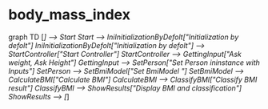 # body_mass_index


graph TD
    [*] --> Start
    Start --> IniInitializationByDefolt["Initialization by defolt"]
    IniInitializationByDefolt["Initialization by defolt"] --> StartController["Start Controller"]
    StartController --> GettingInput["Ask weight, Ask Height"]
    GettingInput --> SetPerson["Set Person ininstance with Inputs"]
    SetPerson --> SetBmiModel["Set BmiModel "]
     SetBmiModel --> CalculateBMI["Calculate BMI"]
    CalculateBMI --> ClassifyBMI["Classify BMI result"]
    ClassifyBMI --> ShowResults["Display BMI and classification"]
    ShowResults --> [*]